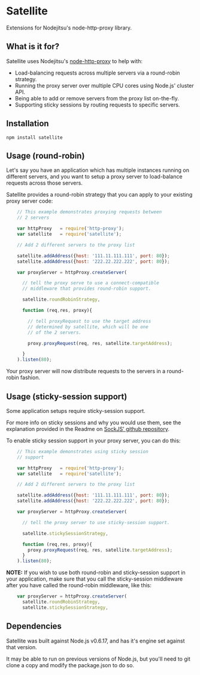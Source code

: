 Satellite
=========

Extensions for Nodejitsu's node-http-proxy library.

What is it for?
---

Satellite uses Nodejitsu's [node-http-proxy](https://github.com/nodejitsu/node-http-proxy) to help with:

- Load-balancing requests across multiple servers via a round-robin strategy.
- Running the proxy server over multiple CPU cores using Node.js' cluster API.
- Being able to add or remove servers from the proxy list on-the-fly.
- Supporting sticky sessions by routing requests to specific servers.

Installation
---

    npm install satellite

Usage (round-robin)
---

Let's say you have an application which has multiple instances running on different servers, 
and you want to setup a proxy server to load-balance requests across those servers. 

Satellite provides a round-robin strategy that you can apply to your existing proxy server code:


```javascript
    // This example demonstrates proxying requests between
    // 2 servers

    var httpProxy   = require('http-proxy');
    var satellite   = require('satellite');

    // Add 2 different servers to the proxy list

    satellite.addAddress({host: '111.11.111.111', port: 80});
    satellite.addAddress({host: '222.22.222.222', port: 80});

    var proxyServer = httpProxy.createServer(

      // tell the proxy serve to use a connect-compatible 
      // middleware that provides round-robin support.

      satellite.roundRobinStrategy,

      function (req,res, proxy){

        // tell proxyRequest to use the target address
        // determined by satellite, which will be one
        // of the 2 servers.

        proxy.proxyRequest(req, res, satellite.targetAddress);

      }
    ).listen(80);
```

Your proxy server will now distribute requests to the servers in a round-robin fashion.

Usage (sticky-session support)
---

Some application setups require sticky-session support. 

For more info on sticky sessions and why you would use them, 
see the explanation provided in the Readme on [SockJS' github repository](https://github.com/sockjs/sockjs-node#sticky-sessions).

To enable sticky session support in your proxy server, you can do this:

```javascript
    // This example demonstrates using sticky session
    // support

    var httpProxy   = require('http-proxy');
    var satellite   = require('satellite');

    // Add 2 different servers to the proxy list

    satellite.addAddress({host: '111.11.111.111', port: 80});
    satellite.addAddress({host: '222.22.222.222', port: 80});

    var proxyServer = httpProxy.createServer(

      // tell the proxy server to use sticky-session support. 

      satellite.stickySessionStrategy,

      function (req,res, proxy){
        proxy.proxyRequest(req, res, satellite.targetAddress);
      }
    ).listen(80);
```

**NOTE:** If you wish to use both round-robin and sticky-session support 
in your application, make sure that you call the sticky-session middleware
after you have called the round-robin middleware, like this:

```javascript
    var proxyServer = httpProxy.createServer(
      satellite.roundRobinStrategy,
      satellite.stickySessionStrategy,
```

Dependencies
---

Satellite was built against Node.js v0.6.17, and has it's engine set against that version.

It may be able to run on previous versions of Node.js, but you'll need to git clone a copy and modify the package.json to do so.